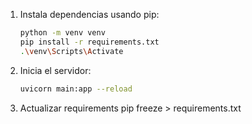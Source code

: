 1. Instala dependencias usando pip:
    ```bash
    python -m venv venv
    pip install -r requirements.txt
    .\venv\Scripts\Activate  

2. Inicia el servidor: 
    ```bash
    uvicorn main:app --reload

3. Actualizar requirements
pip freeze > requirements.txt